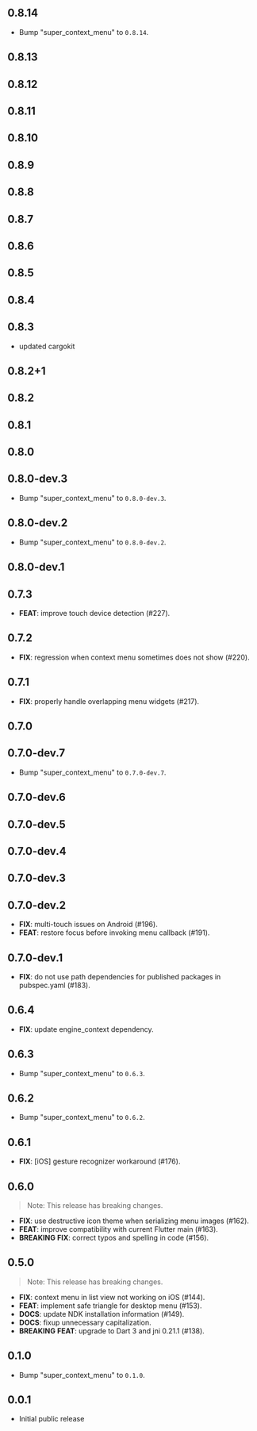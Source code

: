 ## 0.8.14

 - Bump "super_context_menu" to `0.8.14`.

## 0.8.13

## 0.8.12

## 0.8.11

## 0.8.10

## 0.8.9

## 0.8.8

## 0.8.7

## 0.8.6

## 0.8.5

## 0.8.4

## 0.8.3

 - updated cargokit

## 0.8.2+1

## 0.8.2

## 0.8.1

## 0.8.0

## 0.8.0-dev.3

 - Bump "super_context_menu" to `0.8.0-dev.3`.

## 0.8.0-dev.2

 - Bump "super_context_menu" to `0.8.0-dev.2`.

## 0.8.0-dev.1

## 0.7.3

 - **FEAT**: improve touch device detection (#227).

## 0.7.2

 - **FIX**: regression when context menu sometimes does not show (#220).

## 0.7.1

 - **FIX**: properly handle overlapping menu widgets (#217).

## 0.7.0

## 0.7.0-dev.7

 - Bump "super_context_menu" to `0.7.0-dev.7`.

## 0.7.0-dev.6

## 0.7.0-dev.5

## 0.7.0-dev.4

## 0.7.0-dev.3

## 0.7.0-dev.2

 - **FIX**: multi-touch issues on Android (#196).
 - **FEAT**: restore focus before invoking menu callback (#191).

## 0.7.0-dev.1

 - **FIX**: do not use path dependencies for published packages in pubspec.yaml (#183).

## 0.6.4

 - **FIX**: update engine_context dependency.

## 0.6.3

 - Bump "super_context_menu" to `0.6.3`.

## 0.6.2

 - Bump "super_context_menu" to `0.6.2`.

## 0.6.1

 - **FIX**: [iOS] gesture recognizer workaround (#176).

## 0.6.0

> Note: This release has breaking changes.

 - **FIX**: use destructive icon theme when serializing menu images (#162).
 - **FEAT**: improve compatibility with current Flutter main (#163).
 - **BREAKING** **FIX**: correct typos and spelling in code (#156).

## 0.5.0

> Note: This release has breaking changes.

 - **FIX**: context menu in list view not working on iOS (#144).
 - **FEAT**: implement safe triangle for desktop menu (#153).
 - **DOCS**: update NDK installation information (#149).
 - **DOCS**: fixup unnecessary capitalization.
 - **BREAKING** **FEAT**: upgrade to Dart 3 and jni 0.21.1 (#138).

## 0.1.0

 - Bump "super_context_menu" to `0.1.0`.

## 0.0.1

* Initial public release
